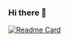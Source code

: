 ### Hi there 👋
[![Readme Card](https://github-readme-stats.vercel.app/api/pin/?username=Echo021&repo=github-readme-stats)](https://github.com/anuraghazra/github-readme-stats)

<!--
**Echo021/Echo021** is a ✨ _special_ ✨ repository because its `README.md` (this file) appears on your GitHub profile.

Here are some ideas to get you started:

- 🔭 I’m currently working on ...
- 🌱 I’m currently learning ...
- 👯 I’m looking to collaborate on ...
- 🤔 I’m looking for help with ...
- 💬 Ask me about ...
- 📫 How to reach me: ...
- 😄 Pronouns: ...
- ⚡ Fun fact: ...
-->

